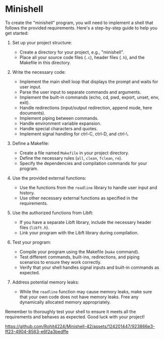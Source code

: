 

# Minishell
To create the "minishell" program, you will need to implement a shell that follows the provided requirements. Here's a step-by-step guide to help you get started:

1. Set up your project structure:
   - Create a directory for your project, e.g., "minishell".
   - Place all your source code files (`.c`), header files (`.h`), and the Makefile in this directory.

2. Write the necessary code:
   - Implement the main shell loop that displays the prompt and waits for user input.
   - Parse the user input to separate commands and arguments.
   - Implement the built-in commands (echo, cd, pwd, export, unset, env, exit).
   - Handle redirections (input/output redirection, append mode, here documents).
   - Implement piping between commands.
   - Handle environment variable expansion.
   - Handle special characters and quotes.
   - Implement signal handling for ctrl-C, ctrl-D, and ctrl-\\.

3. Define a Makefile:
   - Create a file named `Makefile` in your project directory.
   - Define the necessary rules (`all`, `clean`, `fclean`, `re`).
   - Specify the dependencies and compilation commands for your program.

4. Use the provided external functions:
   - Use the functions from the `readline` library to handle user input and history.
   - Use other necessary external functions as specified in the requirements.

5. Use the authorized functions from Libft:
   - If you have a separate Libft library, include the necessary header files (`libft.h`).
   - Link your program with the Libft library during compilation.

6. Test your program:
   - Compile your program using the Makefile (`make` command).
   - Test different commands, built-ins, redirections, and piping scenarios to ensure they work correctly.
   - Verify that your shell handles signal inputs and built-in commands as expected.

7. Address potential memory leaks:
   - While the `readline` function may cause memory leaks, make sure that your own code does not have memory leaks. Free any dynamically allocated memory appropriately.

Remember to thoroughly test your shell to ensure it meets all the requirements and behaves as expected. Good luck with your project!


https://github.com/Rohit4224/Minishell-42/assets/124201447/923866e3-ff23-4904-8563-e6f2a3bedffe


